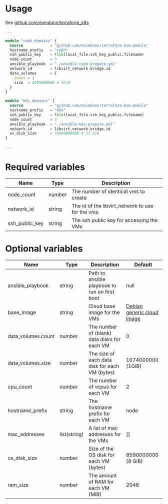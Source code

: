 # Usage

See [github.com/evindunn/terraform_k8s](https://github.com/evindunn/terraform_k8s)

```terraform
...

module "ceph_domains" {
  source            = "github.com/evindunn/terraform-kvm-module"
  hostname_prefix   = "ceph"
  ssh_public_key    = file(local_file.ssh_key_public.filename)
  node_count        = 3
  ansible_playbook  = "./ansible-ceph-prepare.yml"
  network_id        = libvirt_network.bridge.id
  data_volumes      = {
    count = 1
    size  = 4295000000 # 4GiB
  }
}

module "k8s_domains" {
  source            = "github.com/evindunn/terraform-kvm-module"
  hostname_prefix   = "k8s"
  ssh_public_key    = file(local_file.ssh_key_public.filename)
  node_count        = 3
  ansible_playbook  = "./ansible-k8s-prepare.yml"
  network_id        = libvirt_network.bridge.id
  os_disk_size      = 34360000000 # 32 GiB
}

...
```

# Required variables
| Name | Type | Description |
| ---- | ---- | ----------- |
| node_count | number | The number of identical vms to create | 
| network_id | string | The id of the libvirt_network to use for the vms |
| ssh_public_key | string | The ssh public key for accessing the VMs |
                                                                                           
# Optional variables
| Name | Type | Description | Default |
| ---- | ---- | ----------- | ------- |
| ansible_playbook | string | Path to ansible playbook to run on first boot | null |
| base_image | string | Cloud base image for the VMs | [Debian generic cloud image](https://cdimage.debian.org/cdimage/cloud/buster/20211011-792/) |
| data_volumes.count | number | The number of (blank) data disks for each VM | 0 |
| data_volumes.size | number | The size of each data disk for each VM (bytes) | 1074000000 (1GiB) |
| cpu_count | number | The number of vcpus for each VM | 2 |
| hostname_prefix | string | The hostname prefix for each VM | node |
| mac_addresses | list(string) | A list of mac addresses for the VMs | [] |
| os_disk_size | number | Size of the OS disk for each VM (bytes) | 8590000000 (8 GiB) |
| ram_size | number | The amount of RAM for each VM (MiB) | 2048 |
